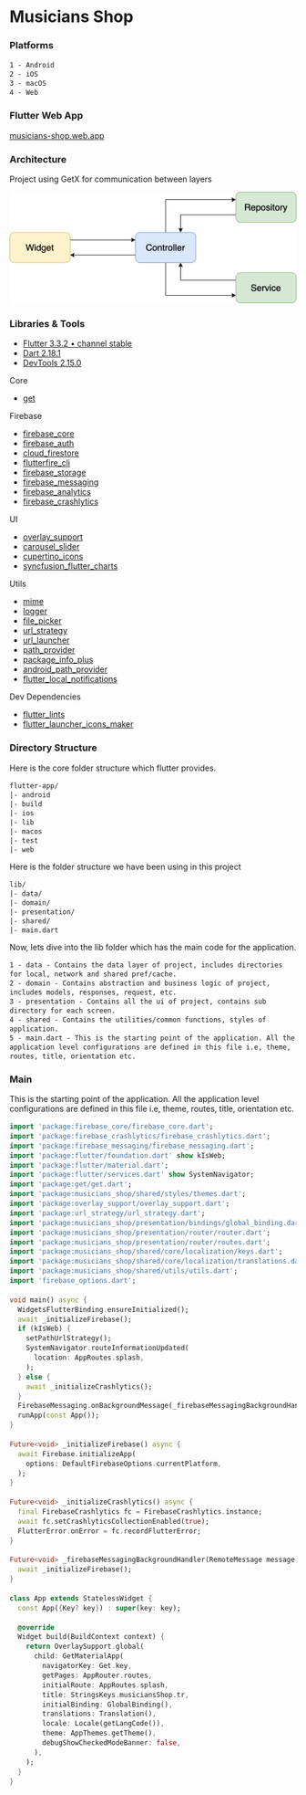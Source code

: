 # Musicians Shop

### Platforms

```
1 - Android
2 - iOS
3 - macOS
4 - Web
```

### Flutter Web App
[musicians-shop.web.app](https://musicians-shop.web.app)

### Architecture
Project using GetX for communication between layers

![](readme/architecture.png)

### Libraries & Tools

- [Flutter 3.3.2 • channel stable](https://flutter.dev)
- [Dart 2.18.1](https://dart.dev)
- [DevTools 2.15.0](https://docs.flutter.dev/development/tools/devtools/overview)

Core
- [get](https://github.com/jonataslaw/getx)

Firebase
- [firebase_core](https://github.com/firebase/flutterfire/tree/master/packages/firebase_core/firebase_core)
- [firebase_auth](https://github.com/firebase/flutterfire/tree/master/packages/firebase_auth/firebase_auth)
- [cloud_firestore](https://github.com/firebase/flutterfire/tree/master/packages/cloud_firestore/cloud_firestore)
- [flutterfire_cli](https://github.com/invertase/flutterfire_cli)
- [firebase_storage](https://github.com/firebase/flutterfire/tree/master/packages/firebase_storage/firebase_storage)
- [firebase_messaging](https://github.com/firebase/flutterfire/tree/master/packages/firebase_messaging/firebase_messaging)
- [firebase_analytics](https://github.com/firebase/flutterfire/tree/master/packages/firebase_analytics/firebase_analytics)
- [firebase_crashlytics](https://github.com/firebase/flutterfire/tree/master/packages/firebase_crashlytics/firebase_crashlytics)

UI
- [overlay_support](https://github.com/boyan01/overlay_support)
- [carousel_slider](https://github.com/serenader2014/flutter_carousel_slider)
- [cupertino_icons](https://github.com/flutter/packages/tree/master/third_party/packages/cupertino_icons)
- [syncfusion_flutter_charts](https://github.com/syncfusion/flutter-widgets)

Utils
- [mime](https://github.com/dart-lang/mime)
- [logger](https://github.com/leisim/logger)
- [file_picker](https://github.com/miguelpruivo/flutter_file_picker)
- [url_strategy](https://github.com/simpleclub/url_strategy)
- [url_launcher](https://github.com/flutter/plugins/tree/main/packages/url_launcher/url_launcher)
- [path_provider](https://github.com/flutter/plugins/tree/main/packages/path_provider/path_provider)
- [package_info_plus](https://github.com/fluttercommunity/plus_plugins/tree/main/packages)
- [android_path_provider](https://github.com/mix1009/android_path_provider)
- [flutter_local_notifications](https://github.com/MaikuB/flutter_local_notifications)

Dev Dependencies
- [flutter_lints](https://github.com/flutter/packages/tree/main/packages/flutter_lints)
- [flutter_launcher_icons_maker](https://github.com/gsmlg-dev/flutter_launcher_icons_maker)

### Directory Structure
Here is the core folder structure which flutter provides.

```
flutter-app/
|- android
|- build
|- ios
|- lib
|- macos
|- test
|- web
```

Here is the folder structure we have been using in this project

```
lib/
|- data/
|- domain/
|- presentation/
|- shared/
|- main.dart
```

Now, lets dive into the lib folder which has the main code for the application.

```
1 - data - Contains the data layer of project, includes directories for local, network and shared pref/cache.
2 - domain - Contains abstraction and business logic of project, includes models, responses, request, etc.
3 - presentation - Contains all the ui of project, contains sub directory for each screen.
4 - shared - Contains the utilities/common functions, styles of application.
5 - main.dart - This is the starting point of the application. All the application level configurations are defined in this file i.e, theme, routes, title, orientation etc.
```

### Main
This is the starting point of the application. All the application level configurations are defined in this file i.e, theme, routes, title, orientation etc.

```dart
import 'package:firebase_core/firebase_core.dart';
import 'package:firebase_crashlytics/firebase_crashlytics.dart';
import 'package:firebase_messaging/firebase_messaging.dart';
import 'package:flutter/foundation.dart' show kIsWeb;
import 'package:flutter/material.dart';
import 'package:flutter/services.dart' show SystemNavigator;
import 'package:get/get.dart';
import 'package:musicians_shop/shared/styles/themes.dart';
import 'package:overlay_support/overlay_support.dart';
import 'package:url_strategy/url_strategy.dart';
import 'package:musicians_shop/presentation/bindings/global_binding.dart';
import 'package:musicians_shop/presentation/router/router.dart';
import 'package:musicians_shop/presentation/router/routes.dart';
import 'package:musicians_shop/shared/core/localization/keys.dart';
import 'package:musicians_shop/shared/core/localization/translations.dart';
import 'package:musicians_shop/shared/utils/utils.dart';
import 'firebase_options.dart';

void main() async {
  WidgetsFlutterBinding.ensureInitialized();
  await _initializeFirebase();
  if (kIsWeb) {
    setPathUrlStrategy();
    SystemNavigator.routeInformationUpdated(
      location: AppRoutes.splash,
    );
  } else {
    await _initializeCrashlytics();
  }
  FirebaseMessaging.onBackgroundMessage(_firebaseMessagingBackgroundHandler);
  runApp(const App());
}

Future<void> _initializeFirebase() async {
  await Firebase.initializeApp(
    options: DefaultFirebaseOptions.currentPlatform,
  );
}

Future<void> _initializeCrashlytics() async {
  final FirebaseCrashlytics fc = FirebaseCrashlytics.instance;
  await fc.setCrashlyticsCollectionEnabled(true);
  FlutterError.onError = fc.recordFlutterError;
}

Future<void> _firebaseMessagingBackgroundHandler(RemoteMessage message) async {
  await _initializeFirebase();
}

class App extends StatelessWidget {
  const App({Key? key}) : super(key: key);

  @override
  Widget build(BuildContext context) {
    return OverlaySupport.global(
      child: GetMaterialApp(
        navigatorKey: Get.key,
        getPages: AppRouter.routes,
        initialRoute: AppRoutes.splash,
        title: StringsKeys.musiciansShop.tr,
        initialBinding: GlobalBinding(),
        translations: Translation(),
        locale: Locale(getLangCode()),
        theme: AppThemes.getTheme(),
        debugShowCheckedModeBanner: false,
      ),
    );
  }
}
```
